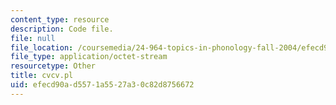 ```yaml
---
content_type: resource
description: Code file.
file: null
file_location: /coursemedia/24-964-topics-in-phonology-fall-2004/efecd90ad5571a5527a30c82d8756672_cvcv.pl
file_type: application/octet-stream
resourcetype: Other
title: cvcv.pl
uid: efecd90a-d557-1a55-27a3-0c82d8756672
---
```


